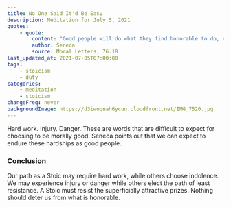 ```yaml
---
title: No One Said It'd Be Easy
description: Meditation for July 5, 2021
quotes:
    - quote:
        content: "Good people will do what they find honorable to do, even if it requires hard work; they'll do it even if it causes them injury; they'll do it even if it will bring danger. Again, they won't do what they find base, even if it brings wealth, pleasure, or power. Nothing will deter them from what is honorable, and nothing will lure them into what is base."
        author: Seneca
        source: Moral Letters, 76.18
last_updated_at: 2021-07-05T07:00:00
tags:
    - stoicism
    - duty
categories:
    - meditation
    - stoicism
changeFreq: never
backgroundImage: https://d3iwoqnah6ycun.cloudfront.net/IMG_7520.jpg
---
```


Hard work. Injury. Danger. These are words that are difficult to expect for choosing to be morally good. Seneca points 
out that we can expect to endure these hardships as good people.

### Conclusion

Our path as a Stoic may require hard work, while others choose indolence. We may experience injury or danger while 
others elect the path of least resistance. A Stoic must resist the superficially attractive prizes. Nothing should deter 
us from what is honorable.
